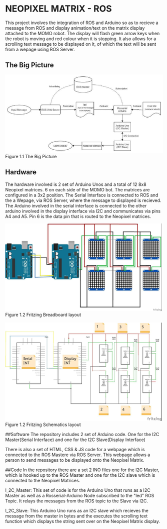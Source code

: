# NEOPIXEL MATRIX - ROS

This project involves the integration of ROS and Arduino so as to recieve a message from ROS and display animation/text on the matrix display attached to the MOMO robot.
The display will flash green arrow keys when the robot is moving and red colour when it is stopping. It also allows for a scrolling text message to be displayed on it, of which the text will be sent from a wepage using ROS Server.

## The Big Picture


<img src= "images/ros_diagram.jpg" width = "1000">
<br>Figure 1.1 The Big Picture</img>

## Hardware

The hardware involved is 2 set of Arduino Unos and a total of 12 8x8 Neopixel matrices. 6 on each side of the MOMO bot. The matrices are configured in a 3x2 position. The Serial Interface is connected to ROS and the a Wepage, via ROS Server, where the message to displayed is recieved. The Arduino involved in the serial interface is connected to the other arduino involved in the display interface via I2C and communicates via pins A4 and A5. Pin 6 is the data pin that is routed to the Neopixel matrices.



<img src="images/breadboard.jpg" width = "500">
<br>Figure 1.2 Fritzing Breadboard layout</img>



<br/>
<br/>

<img src = "images/schematics.jpg" width = "500">
<br>Figure 1.2 Fritzing Schematics layout</img>


##Software
The repository includes 2 set of Arduino code. One for the I2C Master(Serial Interface) and one for the I2C Slave(Display Interface)

There is also a set of HTML, CSS & JS code for a webpage which is connected to the ROS Mastere via ROS Server. This webpage allows a person to send messages to be displayed onto the Neopixel Matrix.

##Code
In the repository there are a set 2 INO files one for the I2C Master, which is hooked up to the ROS Master and one for the I2C slave which is connected to the Neopixel Matrices.

I_2C_Master: This set of code is for the Arduino Uno that runs as a I2C Master as well as a Rosserial-Arduino Node subscribed to the "led" ROS Topic. It relays the messages from the ROS topic to the Slave via I2C.


I_2C_Slave: This Arduino Uno runs as an I2C slave which recieves the message from the master in bytes and the executes the scrolling text function which displays the string sent over on the Neopixel Matrix display.







